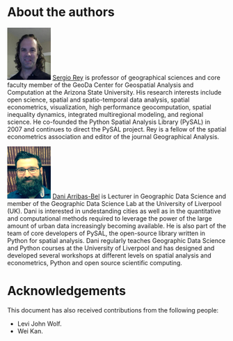 # About the authors

<img src="figs/serge.jpeg" alt="Serge"
style="width:100px;height:120px;">
[Sergio Rey](http://sergerey.org/) is professor of geographical sciences and
core faculty member of the GeoDa Center for Geospatial Analysis and
Computation at the Arizona State University. His research interests include
open science, spatial and spatio-temporal data analysis, spatial econometrics,
visualization, high performance geocomputation, spatial inequality dynamics,
integrated multiregional modeling, and regional science. He co-founded the
Python Spatial Analysis Library (PySAL) in 2007 and continues to direct the
PySAL project.  Rey is a fellow of the spatial econometrics association and
editor of the journal Geographical Analysis.

<img src="figs/darribas.jpg" alt="Dani"
style="width:100px;height:120px;">
[Dani Arribas-Bel](http://darribas.org) is Lecturer in Geographic Data Science
and member of
the Geographic Data Science Lab at the University of Liverpool (UK). Dani is
interested in 
undestanding cities as well as in the quantitative and computational methods
required 
to leverage the power of the 
large amount of urban data increasingly becoming available. He is also part of
the team
of core developers of PySAL, the open-source library written in Python for
spatial
analysis. Dani regularly teaches Geographic Data Science and Python courses at
the 
University of Liverpool and has designed and developed several workshops at
different
levels on spatial analysis and econometrics, Python and open source scientific
computing.

# Acknowledgements

This document has also received contributions from the following people:

* Levi John Wolf.
* Wei Kan.

